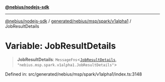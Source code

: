 [**@nebius/nodejs-sdk**](../../../../../../README.md)

***

[@nebius/nodejs-sdk](../../../../../../README.md) / [generated/nebius/msp/spark/v1alpha1](../README.md) / JobResultDetails

# Variable: JobResultDetails

> **JobResultDetails**: `MessageFns`\<[`JobResultDetails`](../interfaces/JobResultDetails.md), `"nebius.msp.spark.v1alpha1.JobResultDetails"`\>

Defined in: src/generated/nebius/msp/spark/v1alpha1/index.ts:3148
